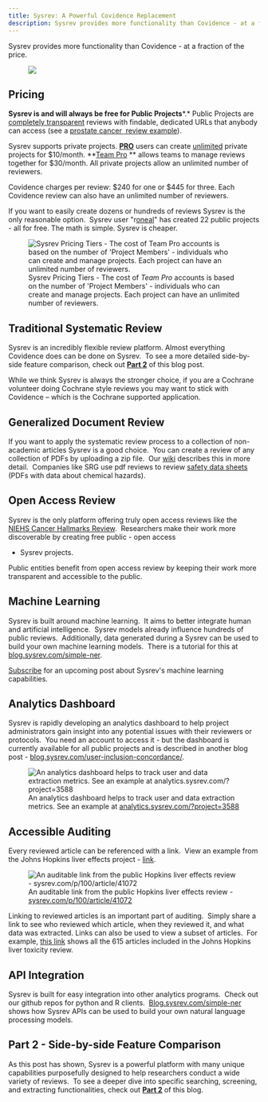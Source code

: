 ```yaml
---
title: Sysrev: A Powerful Covidence Replacement
description: Sysrev provides more functionality than Covidence - at a fraction of the price.  Part 1 - Overview
---
```

Sysrev provides more functionality than Covidence - at a fraction of the
price.

<figure>
<img src="https://sysrev-docs.s3.amazonaws.com/_posts/blog/content/images/2019/09/image-1.png" class="kg-image" />
</figure>

## Pricing

**Sysrev is and will always be free for Public Projects***.* Public
Projects are [completely
transparent](https://blog.sysrev.com/fair-review/) reviews with
findable, dedicated URLs that anybody can access (see a [prostate cancer
 review example](https://sysrev.com/p/844)).  

Sysrev supports private projects. **[PRO](https://sysrev.com/pricing)**
users can create <u>unlimited</u> private projects for $10/month.
**[Team Pro](https://sysrev.com/pricing) ** allows teams to manage
reviews together for $30/month. All private projects allow an unlimited
number of reviewers.

Covidence charges per review: $240 for one or $445 for three. Each
Covidence review can also have an unlimited number of reviewers.  

If you want to easily create dozens or hundreds of reviews Sysrev is the
only reasonable option.  Sysrev user
"r[oneal](https://sysrev.com/user/736/projects)" has created 22 public
projects - all for free. The math is simple. Sysrev is cheaper.  

<figure>
<img src="https://sysrev-docs.s3.amazonaws.com/_posts/blog/content/images/2019/08/Screen-Shot-2019-08-28-at-8.30.41-AM.png" class="kg-image" alt="Sysrev Pricing Tiers - The cost of Team Pro accounts is based on the number of &#39;Project Members&#39; - individuals who can create and manage projects. Each project can have an unlimited number of reviewers." /><figcaption aria-hidden="true">Sysrev Pricing Tiers - The cost of <em>Team Pro</em> accounts is based on the number of 'Project Members' - individuals who can create and manage projects. Each project can have an unlimited number of reviewers.</figcaption>
</figure>

## Traditional Systematic Review

Sysrev is an incredibly flexible review platform. Almost everything
Covidence does can be done on Sysrev.  To see a more detailed
side-by-side feature comparison, check out [**Part
2**](https://blog.sysrev.com/sysrev-covidence-part2/) of this blog post.
 

While we think Sysrev is always the stronger choice, if you are a
Cochrane volunteer doing Cochrane style reviews you may want to stick
with Covidence – which is the Cochrane supported application.  

## Generalized Document Review

If you want to apply the systematic review process to a collection of
non-academic articles Sysrev is a good choice.  You can create a review
of any collection of PDFs by uploading a zip file.  Our
[wiki](https://github.com/sysrev/Sysrev_Documentation/wiki/Importing-Literature-Into-Your-Project#PDF)
describes this in more detail.  Companies like SRG use pdf reviews to
review [safety data sheets](https://sysrev.com/p/4047) (PDFs with data
about chemical hazards).

## Open Access Review

Sysrev is the only platform offering truly open access reviews like the
[NIEHS Cancer Hallmarks Review](https://sysrev.com/p/3588).  Researchers
make their work more discoverable by creating free public - open access
- Sysrev projects.

Public entities benefit from open access review by keeping their work
more transparent and accessible to the public.  

## Machine Learning

Sysrev is built around machine learning.  It aims to better integrate
human and artificial intelligence.  Sysrev models already influence
hundreds of public reviews.  Additionally, data generated during a
Sysrev can be used to build your own machine learning models.  There is
a tutorial for this at
[blog.sysrev.com/simple-ner](https://blog.sysrev.com/simple-ner).

[Subscribe](https://blog.sysrev.com/#subscribe) for an upcoming post
about Sysrev's machine learning capabilities.  

## Analytics Dashboard

Sysrev is rapidly developing an analytics dashboard to help project
administrators gain insight into any potential issues with their
reviewers or protocols.  You need an account to access it - but the
dashboard is currently available for all public projects and is
described in another blog post -
[blog.sysrev.com/user-inclusion-concordance/](https://blog.sysrev.com/user-inclusion-concordance/).

<figure>
<img src="https://sysrev-docs.s3.amazonaws.com/_posts/blog/content/images/2019/08/image-18.png" class="kg-image" alt="An analytics dashboard helps to track user and data extraction metrics. See an example at analytics.sysrev.com/?project=3588" /><figcaption aria-hidden="true">An analytics dashboard helps to track user and data extraction metrics. See an example at <a href="https://analytics.sysrev.com/?project=3588">analytics.sysrev.com/?project=3588</a></figcaption>
</figure>

## Accessible Auditing

Every reviewed article can be referenced with a link.  View an example
from the Johns Hopkins liver effects project -
[link](https://sysrev.com/p/100/article/41072).

<figure>
<img src="https://sysrev-docs.s3.amazonaws.com/_posts/blog/content/images/2019/08/image-17.png" class="kg-image" alt="An auditable link from the public Hopkins liver effects review - sysrev.com/p/100/article/41072" /><figcaption aria-hidden="true">An auditable link from the public Hopkins liver effects review - <a href="https://sysrev.com/p/100/article/41072">sysrev.com/p/100/article/41072</a></figcaption>
</figure>

Linking to reviewed articles is an important part of auditing.  Simply
share a link to see who reviewed which article, when they reviewed it,
and what data was extracted. Links can also be used to view a subset of
articles.  For example, [this
link](https://sysrev.com/p/100/articles?offset=0&sort-by=content-updated&sort-dir=desc&filters=%5B%7B%22consensus%22%3A%7B%22status%22%3A%22determined%22%2C%22inclusion%22%3Atrue%7D%7D%5D)
shows all the 615 articles included in the Johns Hopkins liver toxicity
review.  

## API Integration

Sysrev is built for easy integration into other analytics programs.
 Check out our github repos for python and R clients.
 [Blog.sysrev.com/simple-ner](https://blog.sysrev.com/simple-ner) shows
how Sysrev APIs can be used to build your own natural language
processing models.  

## Part 2 - Side-by-side Feature Comparison

As this post has shown, Sysrev is a powerful platform with many unique
capabilities purposefully designed to help researchers conduct a wide
variety of reviews.  To see a deeper dive into specific searching,
screening, and extracting functionalities, check out [**Part
2**](https://blog.sysrev.com/sysrev-covidence-part2/) of this blog.

